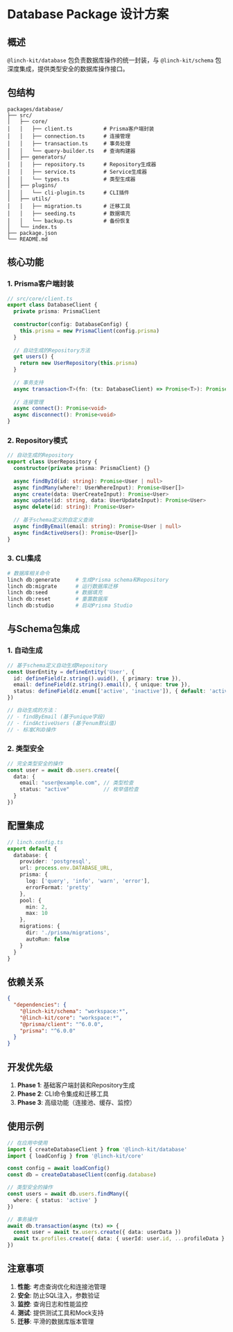 # Database Package 设计方案

## 概述

`@linch-kit/database` 包负责数据库操作的统一封装，与 `@linch-kit/schema` 包深度集成，提供类型安全的数据库操作接口。

## 包结构

```
packages/database/
├── src/
│   ├── core/
│   │   ├── client.ts          # Prisma客户端封装
│   │   ├── connection.ts      # 连接管理
│   │   ├── transaction.ts     # 事务处理
│   │   └── query-builder.ts   # 查询构建器
│   ├── generators/
│   │   ├── repository.ts      # Repository生成器
│   │   ├── service.ts         # Service生成器
│   │   └── types.ts           # 类型生成器
│   ├── plugins/
│   │   └── cli-plugin.ts      # CLI插件
│   ├── utils/
│   │   ├── migration.ts       # 迁移工具
│   │   ├── seeding.ts         # 数据填充
│   │   └── backup.ts          # 备份恢复
│   └── index.ts
├── package.json
└── README.md
```

## 核心功能

### 1. Prisma客户端封装

```typescript
// src/core/client.ts
export class DatabaseClient {
  private prisma: PrismaClient
  
  constructor(config: DatabaseConfig) {
    this.prisma = new PrismaClient(config.prisma)
  }
  
  // 自动生成的Repository方法
  get users() {
    return new UserRepository(this.prisma)
  }
  
  // 事务支持
  async transaction<T>(fn: (tx: DatabaseClient) => Promise<T>): Promise<T>
  
  // 连接管理
  async connect(): Promise<void>
  async disconnect(): Promise<void>
}
```

### 2. Repository模式

```typescript
// 自动生成的Repository
export class UserRepository {
  constructor(private prisma: PrismaClient) {}
  
  async findById(id: string): Promise<User | null>
  async findMany(where?: UserWhereInput): Promise<User[]>
  async create(data: UserCreateInput): Promise<User>
  async update(id: string, data: UserUpdateInput): Promise<User>
  async delete(id: string): Promise<User>
  
  // 基于schema定义的自定义查询
  async findByEmail(email: string): Promise<User | null>
  async findActiveUsers(): Promise<User[]>
}
```

### 3. CLI集成

```bash
# 数据库相关命令
linch db:generate     # 生成Prisma schema和Repository
linch db:migrate      # 运行数据库迁移
linch db:seed         # 数据填充
linch db:reset        # 重置数据库
linch db:studio       # 启动Prisma Studio
```

## 与Schema包集成

### 1. 自动生成

```typescript
// 基于schema定义自动生成Repository
const UserEntity = defineEntity('User', {
  id: defineField(z.string().uuid(), { primary: true }),
  email: defineField(z.string().email(), { unique: true }),
  status: defineField(z.enum(['active', 'inactive']), { default: 'active' })
})

// 自动生成的方法：
// - findByEmail (基于unique字段)
// - findActiveUsers (基于enum默认值)
// - 标准CRUD操作
```

### 2. 类型安全

```typescript
// 完全类型安全的操作
const user = await db.users.create({
  data: {
    email: "user@example.com", // 类型检查
    status: "active"           // 枚举值检查
  }
})
```

## 配置集成

```typescript
// linch.config.ts
export default {
  database: {
    provider: 'postgresql',
    url: process.env.DATABASE_URL,
    prisma: {
      log: ['query', 'info', 'warn', 'error'],
      errorFormat: 'pretty'
    },
    pool: {
      min: 2,
      max: 10
    },
    migrations: {
      dir: './prisma/migrations',
      autoRun: false
    }
  }
}
```

## 依赖关系

```json
{
  "dependencies": {
    "@linch-kit/schema": "workspace:*",
    "@linch-kit/core": "workspace:*",
    "@prisma/client": "^6.0.0",
    "prisma": "^6.0.0"
  }
}
```

## 开发优先级

1. **Phase 1**: 基础客户端封装和Repository生成
2. **Phase 2**: CLI命令集成和迁移工具
3. **Phase 3**: 高级功能（连接池、缓存、监控）

## 使用示例

```typescript
// 在应用中使用
import { createDatabaseClient } from '@linch-kit/database'
import { loadConfig } from '@linch-kit/core'

const config = await loadConfig()
const db = createDatabaseClient(config.database)

// 类型安全的操作
const users = await db.users.findMany({
  where: { status: 'active' }
})

// 事务操作
await db.transaction(async (tx) => {
  const user = await tx.users.create({ data: userData })
  await tx.profiles.create({ data: { userId: user.id, ...profileData } })
})
```

## 注意事项

1. **性能**: 考虑查询优化和连接池管理
2. **安全**: 防止SQL注入，参数验证
3. **监控**: 查询日志和性能监控
4. **测试**: 提供测试工具和Mock支持
5. **迁移**: 平滑的数据库版本管理
